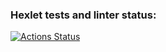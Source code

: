 ### Hexlet tests and linter status:
[![Actions Status](https://github.com/sergey-emelyanov/python-project-50/workflows/hexlet-check/badge.svg)](https://github.com/sergey-emelyanov/python-project-50/actions)